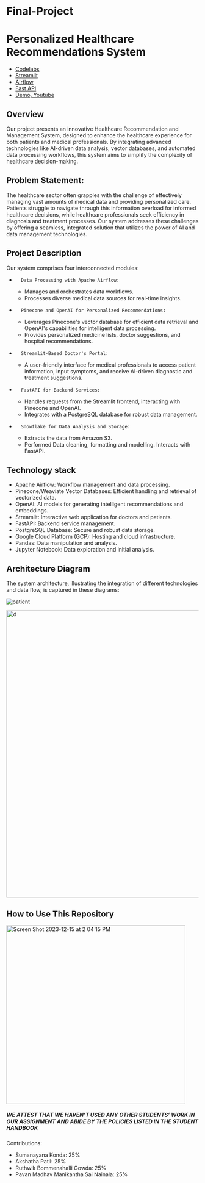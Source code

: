 # Final-Project

# Personalized Healthcare Recommendations System

- [Codelabs](https://codelabs-preview.appspot.com/?file_id=12xSA54puYEnSkJqp-kGrLlwYCNaAwCsE7-ozc-PrYOQ#0)
- [Streamlit](https://personalized-healthcare-medications.streamlit.app/)
- [Airflow](http://35.245.201.90:8080/home)
- [Fast API](https://project-final-f9937888519e.herokuapp.com/docs)
- [Demo, Youtube](https://www.youtube.com/watch?v=PVPjS4fYrCw)

## Overview
Our project presents an innovative Healthcare Recommendation and Management System, designed to enhance the healthcare experience for both patients and medical professionals. By integrating advanced technologies like AI-driven data analysis, vector databases, and automated data processing workflows, this system aims to simplify the complexity of healthcare decision-making.


## Problem Statement:

The healthcare sector often grapples with the challenge of effectively managing vast amounts of medical data and providing personalized care. Patients struggle to navigate through this information overload for informed healthcare decisions, while healthcare professionals seek efficiency in diagnosis and treatment processes. Our system addresses these challenges by offering a seamless, integrated solution that utilizes the power of AI and data management technologies.


## Project Description
Our system comprises four interconnected modules:
* 		Data Processing with Apache Airflow:
    * Manages and orchestrates data workflows.
    * Processes diverse medical data sources for real-time insights.
* 		Pinecone and OpenAI for Personalized Recommendations:
    * Leverages Pinecone's vector database for efficient data retrieval and OpenAI's capabilities for intelligent data processing.
    * Provides personalized medicine lists, doctor suggestions, and hospital recommendations.
* 		Streamlit-Based Doctor's Portal:
    * A user-friendly interface for medical professionals to access patient information, input symptoms, and receive AI-driven diagnostic and treatment suggestions.
* 		FastAPI for Backend Services:
    * Handles requests from the Streamlit frontend, interacting with Pinecone and OpenAI.
    * Integrates with a PostgreSQL database for robust data management.
* 		Snowflake for Data Analysis and Storage:
    * Extracts the data from Amazon S3.
    * Performed Data cleaning, formatting and modelling. Interacts with FastAPI.


## Technology stack
* Apache Airflow: Workflow management and data processing.
* Pinecone/Weaviate Vector Databases: Efficient handling and retrieval of vectorized data.
* OpenAI: AI models for generating intelligent recommendations and embeddings.
* Streamlit: Interactive web application for doctors and patients.
* FastAPI: Backend service management.
* PostgreSQL Database: Secure and robust data storage.
* Google Cloud Platform (GCP): Hosting and cloud infrastructure.
* Pandas: Data manipulation and analysis.
* Jupyter Notebook: Data exploration and initial analysis.



## Architecture Diagram

The system architecture, illustrating the integration of different technologies and data flow, is captured in these diagrams:

![patient](https://github.com/BigDataIA-Fall2023-Team3/Final-Project/assets/114708712/dbb98393-3be4-4452-a079-ed6109a4a73c)

<img width="754" alt="d" src="https://github.com/BigDataIA-Fall2023-Team3/Final-Project/assets/114708712/e99be4de-9581-4054-8ec4-c73a6547c056">




## How to Use This Repository

<img width="469" alt="Screen Shot 2023-12-15 at 2 04 15 PM" src="https://github.com/BigDataIA-Fall2023-Team3/Final-Project/assets/114708712/da6ff63a-7045-41b8-b0d3-deba2c0b6662">



##### WE ATTEST THAT WE HAVEN’T USED ANY OTHER STUDENTS’ WORK IN OUR ASSIGNMENT AND ABIDE BY THE POLICIES LISTED IN THE STUDENT HANDBOOK

Contributions:
- Sumanayana Konda: 25%
- Akshatha Patil: 25%
- Ruthwik Bommenahalli Gowda: 25%
- Pavan Madhav Manikantha Sai Nainala: 25%

















